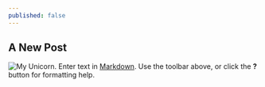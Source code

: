 ```yaml
---
published: false
---
```

## A New Post


![My Unicorn](http://github.com/unicorn.png).
Enter text in [Markdown](http://daringfireball.net/projects/markdown/). Use the toolbar above, or click the **?** button for formatting help.
